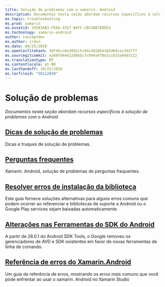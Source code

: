 ```yaml
---
title: Solução de problemas com o xamarin. Android
description: Documentos nesta seção abordam recursos específicos à solução de problemas com o Android.
ms.topic: troubleshooting
ms.prod: xamarin
ms.assetid: 54583AB3-FE6D-4357-B4FC-CBC48B7EDEE4
ms.technology: xamarin-android
author: conceptdev
ms.author: crdun
ms.date: 04/25/2018
ms.openlocfilehash: 3df45cc0e3092c5c94c492864182d04cac392ff7
ms.sourcegitcommit: e268fd44422d0bbc7c944a678e2cc633a0493122
ms.translationtype: MT
ms.contentlocale: pt-BR
ms.lasthandoff: 10/25/2018
ms.locfileid: "50112839"
---
```

# <a name="troubleshooting"></a>Solução de problemas

_Documentos nesta seção abordam recursos específicos à solução de problemas com o Android._

## <a name="troubleshooting-tipsandroidtroubleshootingtroubleshootingmd"></a>[Dicas de solução de problemas](~/android/troubleshooting/troubleshooting.md)

Dicas e truques de solução de problemas.


## <a name="frequently-asked-questionsquestionsindexmd"></a>[Perguntas frequentes](questions/index.md)

Xamarin. Android, solução de problemas de perguntas frequentes.


## <a name="resolving-library-installation-errorsandroidtroubleshootingresolving-library-installation-errorsmd"></a>[Resolver erros de instalação da biblioteca](~/android/troubleshooting/resolving-library-installation-errors.md)

Este guia fornece soluções alternativas para alguns erros comuns que podem ocorrer ao referenciar e bibliotecas de suporte a Android ou o Google Play services sejam baixadas automaticamente.


## <a name="changes-to-the-android-sdk-toolingandroidtroubleshootingsdk-cli-tooling-changesmd"></a>[Alterações nas Ferramentas do SDK do Android](~/android/troubleshooting/sdk-cli-tooling-changes.md)

A partir de 26.0.1 do Android SDK Tools, o Google removeu os gerenciadores de AVD e SDK existentes em favor de novas ferramentas de linha de comando.


## <a name="xamarinandroid-errors-referenceandroidtroubleshootingerrorsmd"></a>[Referência de erros do Xamarin.Android](~/android/troubleshooting/errors.md)

Um guia de referência de erros, mostrando os erros mais comuns que você pode enfrentar ao usar o xamarin. Android no Xamarin Studio
